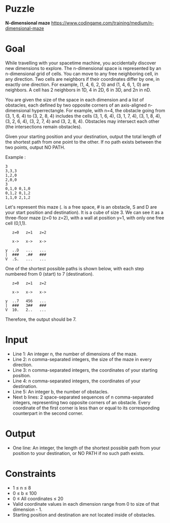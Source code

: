 # Puzzle
**N-dimensional maze** https://www.codingame.com/training/medium/n-dimensional-maze

# Goal
While travelling with your spacetime machine, you accidentally discover new dimensions to explore. The n-dimensional space is represented by an n-dimensional grid of cells. You can move to any free neighboring cell, in any direction. Two cells are neighbors if their coordinates differ by one, in exactly one direction. For example, (1, 4, 6, 2, 0) and (1, 4, 6, 1, 0) are neighbors. A cell has 2 neighbors in 1D, 4 in 2D, 6 in 3D, and 2n in nD.

You are given the size of the space in each dimension and a list of obstacles, each defined by two opposite corners of an axis-aligned n-dimensional hyperrectangle. For example, with n=4, the obstacle going from (3, 1, 6, 4) to (3, 2, 8, 4) includes the cells (3, 1, 6, 4), (3, 1, 7, 4), (3, 1, 8, 4), (3, 2, 6, 4), (3, 2, 7, 4) and (3, 2, 8, 4). Obstacles may intersect each other (the intersections remain obstacles).

Given your starting position and your destination, output the total length of the shortest path from one point to the other. If no path exists between the two points, output NO PATH.

Example :
```
3
3,3,3
1,2,0
2,0,0
3
0,1,0 0,1,0
0,1,2 0,1,2
1,1,0 2,1,2
```

Let's represent this maze (. is a free space, # is an obstacle, S and D are your start position and destination). It is a cube of size 3. We can see it as a three-floor maze (z=0 to z=2), with a wall at position y=1, with only one free cell (0,1,1).
```
   z=0   z=1   z=2

   x->   x->   x->

y  ..D   ...   ...
|  ###   .##   ###
V  .S.   ...   ...
```

One of the shortest possible paths is shown below, with each step numbered from 0 (start) to 7 (destination).
```
   z=0   z=1   z=2

   x->   x->   x->

y  ..7   456   ...
|  ###   3##   ###
V  10.   2..   ...
```

Therefore, the output should be 7.

# Input
* Line 1: An integer n, the number of dimensions of the maze.
* Line 2: n comma-separated integers, the size of the maze in every direction.
* Line 3: n comma-separated integers, the coordinates of your starting position.
* Line 4: n comma-separated integers, the coordinates of your destination.
* Line 5: An integer b, the number of obstacles.
* Next b lines: 2 space-separated sequences of n comma-separated integers, representing two opposite corners of an obstacle. Every coordinate of the first corner is less than or equal to its corresponding counterpart in the second corner.

# Output
* One line: An integer, the length of the shortest possible path from your position to your destination, or NO PATH if no such path exists.

# Constraints
* 1 ≤ n ≤ 8
* 0 ≤ b ≤ 100
* 0 ≤ All coordinates ≤ 20
* Valid coordinate values in each dimension range from 0 to size of that dimension - 1.
* Starting position and destination are not located inside of obstacles.
